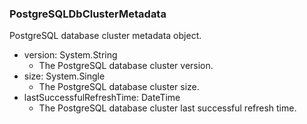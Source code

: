 ### PostgreSQLDbClusterMetadata
PostgreSQL database cluster metadata object.

- version: System.String
  - The PostgreSQL database cluster version.
- size: System.Single
  - The PostgreSQL database cluster size.
- lastSuccessfulRefreshTime: DateTime
  - The PostgreSQL database cluster last successful refresh time.
